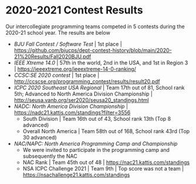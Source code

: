 # 2020-2021 Contest Results

Our intercollegiate programming teams competed in 5 contests during the 2020-21 school year. The results are below
* _BJU Fall Contest / Software Test_ | 1st place | https://github.com/bjucps/dept-contest-history/blob/main/2020-21%20Results/Fall2020BJU.pdf
* _IEEE Xtreme 14.0_ | 57th in the world, 2nd in the USA, and 1st in Region 3 | https://ieeextreme.org/ieeextreme-14-0-ranking/
* _CCSC:SE 2020 contest_ | 1st place | http://ccscse.org/programming_contest/results/result20.pdf
* _ICPC 2020 Southeast USA Regional_ | Team 17th out of 81, School rank 5th; Advanced to North America Division Championship | http://seusa.vanb.org/ser2020/seusa20_standings.html
* _NADC: North America Division Championship_ | https://nadc21.kattis.com/standings?filter=3556
    * South Division | Team 16th out of 43, School rank 13th (Top 8 advanced)
    * Overall North America | Team 58th out of 168, School rank 43rd (Top 30 advanced)
* _NAC/NAPC: North America Programming Camp and Championship_ 
    * We were invited to participate in the programming camp and subsequently the NAC
    * NAC Rank | Team 45th out of 48 | https://nac21.kattis.com/standings
    * NSA ICPC Challenge 2021 | Team 9th | Top score was not a team | https://nsachallenge21.kattis.com/standings
